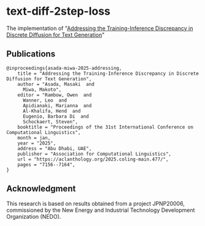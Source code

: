 # text-diff-2step-loss
The implementation of "[Addressing the Training-Inference Discrepancy in Discrete Diffusion for Text Generation](https://aclanthology.org/2025.coling-main.477/)"

## Publications
```
@inproceedings{asada-miwa-2025-addressing,
    title = "Addressing the Training-Inference Discrepancy in Discrete Diffusion for Text Generation",
    author = "Asada, Masaki  and
      Miwa, Makoto",
    editor = "Rambow, Owen  and
      Wanner, Leo  and
      Apidianaki, Marianna  and
      Al-Khalifa, Hend  and
      Eugenio, Barbara Di  and
      Schockaert, Steven",
    booktitle = "Proceedings of the 31st International Conference on Computational Linguistics",
    month = jan,
    year = "2025",
    address = "Abu Dhabi, UAE",
    publisher = "Association for Computational Linguistics",
    url = "https://aclanthology.org/2025.coling-main.477/",
    pages = "7156--7164",
}
```

## Acknowledgment
This research is based on results obtained from a project JPNP20006, commissioned by the New Energy and Industrial Technology Development Organization (NEDO).
